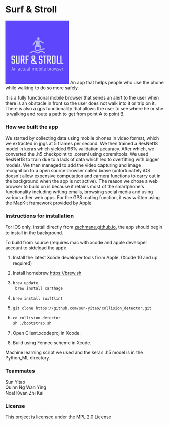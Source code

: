 # Surf & Stroll
<img src="https://github.com/sun-yitao/SurfnStroll/blob/master/logo.png" alt="logo" width="200" height="200"/>
An app that helps people who use the phone while walking to do so more safely. 

It is a fully functional mobile browser that sends an alert to the user when there is an obstacle in front so the user does not walk into it or trip on it. There is also a gps functionality that allows the user to see where he or she is walking and route a path to get from point A to point B. 

### How we built the app
We started by collecting data using mobile phones in video format, which we extracted in jpgs at 5 frames per second. We then trained a ResNet18 model in keras which yielded 96% validation accuracy. After which, we converted the .h5 checkpoint to .coreml using coremltools. We used ResNet18 to train due to a lack of data which led to overfitting with bigger models. We then managed to add the video capturing and image recognition to a open source browser called brave (unfortunately iOS doesn't allow expensive computation and camera functions to carry out in the background when the app is not active). The reason we chose a web browser to build on is because it retains most of the smartphone's functionality including writing emails, browsing social media and using various other web apps. For the GPS routing function, it was written using the MapKit framework provided by Apple.

### Instructions for installation
For iOS only, install directly from [zachmane.github.io](zachmane.github.io), the app should begin to install in the background.

To build from source (requires mac with xcode and apple developer account to sideload the app):
1. Install the latest Xcode developer tools from Apple. (Xcode 10 and up required)
    
2. Install homebrew https://brew.sh
    
3. ```brew update``` <br />
  ``` brew install carthage```  <br />
5. ```brew install swiftlint``` <br />
6. ```git clone https://github.com/sun-yitao/collision_detector.git``` <br />
7. ```cd collision_detector``` <br /> 
   ```sh ./bootstrap.sh``` <br />
8. Open Client.xcodeproj in Xcode.
9. Build using Fennec scheme in Xcode.

Machine learning script we used and the keras .h5 model is in the Python_ML directory.

### Teammates

Sun Yitao <br />
Quinn Ng Wan Ying <br />
Noel Kwan Zhi Kai
    
### License

This project is licensed under the MPL 2.0 License
